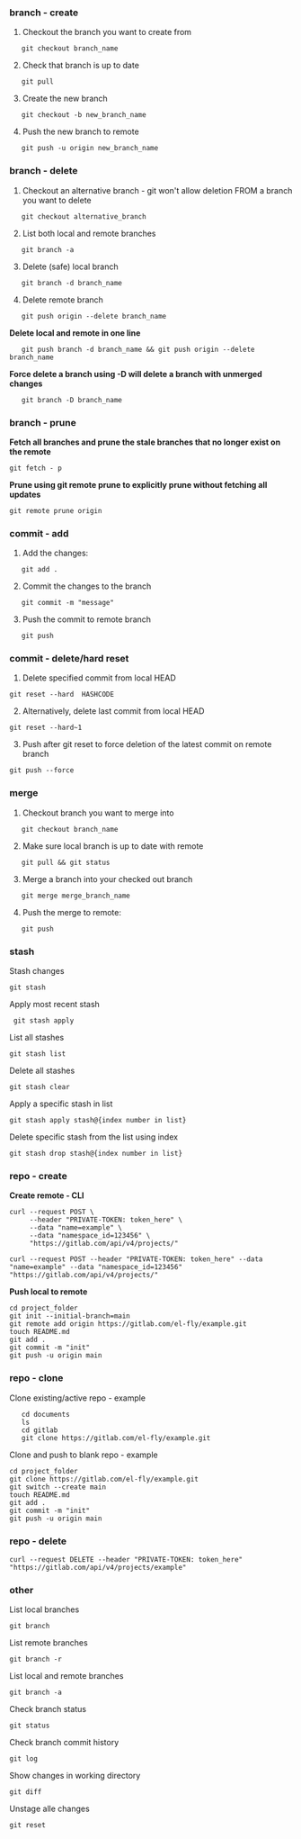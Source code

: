 ### **branch - create**
1. Checkout the branch you want to create from
```
   git checkout branch_name
```
2. Check that branch is up to date
```
   git pull
```
3. Create the new branch
```
   git checkout -b new_branch_name
```
4. Push the new branch to remote
```
   git push -u origin new_branch_name
```
### **branch - delete**
1. Checkout an alternative branch - git won't allow deletion FROM a branch you want to delete
```
   git checkout alternative_branch
```
 2. List both local and remote branches
```
   git branch -a
```
3. Delete (safe) local branch
```
   git branch -d branch_name
```
4. Delete remote branch
```
   git push origin --delete branch_name
```
**Delete local and remote in one line**
```
   git push branch -d branch_name && git push origin --delete branch_name
```

**Force delete a branch using -D will delete a branch with unmerged changes**
```
   git branch -D branch_name
```
### **branch - prune**
**Fetch all branches and prune the stale branches that no longer exist on the remote**
```
git fetch - p
```
**Prune using git remote prune to explicitly prune without fetching all updates**
```
git remote prune origin
```
### **commit - add**
1. Add the changes: 
```
   git add .
```
2. Commit the changes to the branch
```
   git commit -m "message"
```
3. Push the commit to remote branch
```
   git push 
```
### **commit - delete/hard reset**

1. Delete specified commit from local HEAD
```
git reset --hard  HASHCODE
```
2. Alternatively, delete last commit from local HEAD
```
git reset --hard~1
```
3. Push after git reset to force deletion of the latest commit on remote branch
```
git push --force
```
### **merge**
1. Checkout branch you want to merge into
```
   git checkout branch_name
```
2. Make sure local branch is up to date with remote
```
   git pull && git status
```
3. Merge a branch into your checked out branch
```
   git merge merge_branch_name
```
4. Push the merge to remote:
```
   git push
```
### **stash**
Stash changes
```
git stash
```
Apply most recent stash
```
 git stash apply
```
List all stashes
```
git stash list
```
Delete all stashes
```
git stash clear
```
Apply a specific stash in list
```
git stash apply stash@{index number in list}
```
Delete specific stash from the list using index
```
git stash drop stash@{index number in list}
```
### **repo - create**
**Create remote - CLI**
```
curl --request POST \
     --header "PRIVATE-TOKEN: token_here" \
     --data "name=example" \
     --data "namespace_id=123456" \
     "https://gitlab.com/api/v4/projects/"
```

```
curl --request POST --header "PRIVATE-TOKEN: token_here" --data "name=example" --data "namespace_id=123456" "https://gitlab.com/api/v4/projects/"
```

**Push local to remote**
```
cd project_folder
git init --initial-branch=main
git remote add origin https://gitlab.com/el-fly/example.git
touch README.md
git add .
git commit -m "init"
git push -u origin main
```



### **repo - clone**
Clone existing/active repo - example
```
   cd documents
   ls
   cd gitlab
   git clone https://gitlab.com/el-fly/example.git
```
Clone and push to blank repo - example
```
cd project_folder
git clone https://gitlab.com/el-fly/example.git
git switch --create main
touch README.md
git add .
git commit -m "init"
git push -u origin main
```
### **repo - delete**
```
curl --request DELETE --header "PRIVATE-TOKEN: token_here" "https://gitlab.com/api/v4/projects/example"
```

### **other**

List local branches
```
git branch
```
List remote branches
```
git branch -r
```
List local and remote branches
```
git branch -a
```
Check branch status
```
git status
```
Check branch commit history
```
git log
```
Show changes in working directory
```
git diff
```
Unstage alle changes
```
git reset
```



